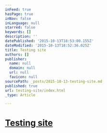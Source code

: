 ```yaml
---
inFeed: true
hasPage: true
inNav: false
inLanguage: null
starred: false
keywords: []
description: ''
datePublished: '2015-10-13T18:53:00.155Z'
dateModified: '2015-10-13T18:52:36.025Z'
title: Testing site
authors: []
publisher:
  name: null
  domain: null
  url: null
  favicon: null
sourcePath: _posts/2015-10-13-testing-site.md
published: true
url: testing-site/index.html
_type: Article

---
```

# **[Testing site][0]**

[0]: null